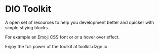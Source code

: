 # DIO Toolkit

A open set of resources to help you development better and quicker with simple stlying blocks.

For example an Emoji CSS font or or a hover over effect.

Enjoy the full power of the toolkit at toolkit.dzgn.io

